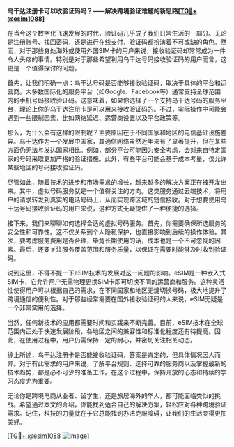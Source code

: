 **乌干达注册卡可以收验证码吗？——解决跨境验证难题的新思路[[TG💪+ @esim1088](https://t.me/s/esim1088)]**

在当今这个数字化飞速发展的时代，验证码几乎成了我们日常生活的一部分。无论是注册账号、找回密码，还是进行在线支付，验证码都扮演着不可或缺的角色。然而，对于那些身处海外或使用外国SIM卡的用户来说，接收验证码却常常成为一件令人头疼的事情。特别是对于那些希望利用乌干达号码接收验证码的用户而言，这更是一个值得探讨的问题。

首先，让我们明确一点：乌干达号码是否能够接收验证码，取决于具体的平台和运营商。大多数国际化的服务平台（如Google、Facebook等）通常支持全球范围内的手机号码接收验证码。这意味着，如果你选择了一个支持乌干达号码的服务平台，理论上你的乌干达注册卡是可以用来接收验证码的。不过，实际操作中可能会遇到一些限制因素，比如网络延迟、运营商设置以及平台政策等。

那么，为什么会有这样的限制呢？主要原因在于不同国家和地区的电信基础设施差异。乌干达作为一个发展中国家，其通信网络虽然近年来有了显著提升，但在某些方面仍无法与发达国家相比。例如，部分平台可能因为安全考虑，会对来自特定国家的号码采取更加严格的验证措施。此外，有些平台可能会基于成本考量，仅允许某些地区的号码接收验证码。

尽管如此，随着技术的进步和市场需求的增长，越来越多的解决方案正在被开发出来。其中，虚拟号码服务就是一个值得关注的方向。这类服务通过云端技术，将用户的请求转发到真实的电话号码上，从而实现跨区域的短信接收。对于想要使用乌干达号码接收验证码的用户来说，这种方式无疑提供了一种便捷的选择。

接下来，我们来聊聊如何选择合适的虚拟号码服务。首先，你需要确保所选服务的安全性和可靠性。这不仅关系到个人隐私保护，也直接影响到后续的操作体验。其次，要考虑服务费用是否合理，毕竟长期使用的话，成本也是一个不可忽视的因素。最后，还要关注服务覆盖范围和服务质量，以保证在需要时能够及时收到验证码。

说到这里，不得不提一下eSIM技术的发展对这一问题的影响。eSIM是一种嵌入式SIM卡，它允许用户无需物理更换SIM卡即可切换不同的运营商和服务。这种灵活性使得用户可以根据自己的需求，在不同国家和地区无缝切换号码，极大地提升了跨境通信的便利性。对于那些经常需要在国外接收验证码的人来说，eSIM无疑是一个非常实用的选择。

当然，任何新技术的应用都需要时间和实践来不断完善。目前，eSIM技术在全球范围内正处于快速发展阶段，各地区之间的兼容性和标准化程度还有待提高。因此，在使用过程中，用户仍需保持一定的耐心，并密切关注相关动态。

综上所述，乌干达注册卡是否能接收验证码，答案是肯定的，但具体情况因人而异。对于有此需求的用户来说，了解平台规则、选择可靠的服务商以及掌握最新的技术趋势，都是必不可少的准备工作。在这个过程中，保持开放的心态和持续的学习态度尤为重要。

无论你是跨境电商从业者、留学生，还是旅居海外的华人，都可能面临类似的挑战。希望通过本文的介绍，你能找到适合自己的解决方案，轻松应对各种跨境验证需求。记住，科技的力量就在于它总能找到办法克服障碍，让我们的生活变得更加美好。

[[TG💪+ @esim1088](https://t.me/s/esim1088) ![Image](https://i.postimg.cc/4NQfJmqS/Snipaste-2025-05-13-00-14-12.png)]